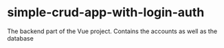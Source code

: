 # simple-crud-app-with-login-auth

The backend part of the Vue project. Contains the accounts as well as the database
